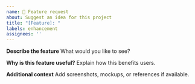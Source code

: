 ```yaml
---
name: 🌟 Feature request
about: Suggest an idea for this project
title: "[Feature]: "
labels: enhancement
assignees: ''
---
```


**Describe the feature**
What would you like to see?

**Why is this feature useful?**
Explain how this benefits users.

**Additional context**
Add screenshots, mockups, or references if available.
